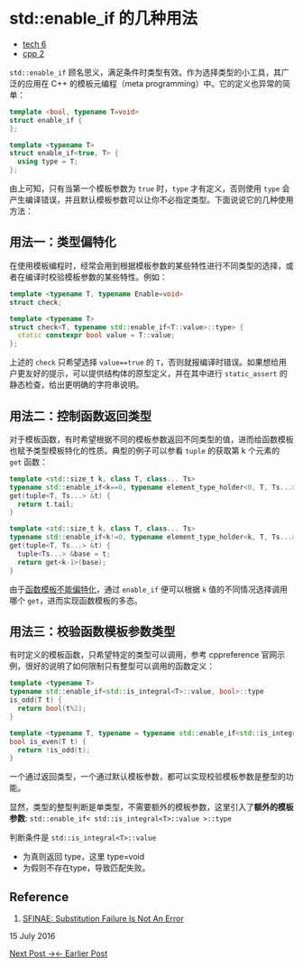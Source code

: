 # std::enable_if 的几种用法

- [tech 6](https://yixinglu.gitlab.io/tags.html#tech-ref)
- [cpp 2](https://yixinglu.gitlab.io/tags.html#cpp-ref)

`std::enable_if` 顾名思义，满足条件时类型有效。作为选择类型的小工具，其广泛的应用在 C++ 的模板元编程（meta programming）中。它的定义也异常的简单：

```c++
template <bool, typename T=void>
struct enable_if {
};

template <typename T>
struct enable_if<true, T> {
  using type = T;
};
```

由上可知，只有当第一个模板参数为 `true` 时，`type` 才有定义，否则使用 `type` 会产生编译错误，并且默认模板参数可以让你不必指定类型。下面说说它的几种使用方法：

## 用法一：类型偏特化

在使用模板编程时，经常会用到根据模板参数的某些特性进行不同类型的选择，或者在编译时校验模板参数的某些特性。例如：

```c++
template <typename T, typename Enable=void>
struct check;

template <typename T>
struct check<T, typename std::enable_if<T::value>::type> {
  static constexpr bool value = T::value;
};
```

上述的 `check` 只希望选择 `value==true` 的 `T`，否则就报编译时错误。如果想给用户更友好的提示，可以提供结构体的原型定义，并在其中进行 `static_assert` 的静态检查，给出更明确的字符串说明。

## 用法二：控制函数返回类型

对于模板函数，有时希望根据不同的模板参数返回不同类型的值，进而给函数模板也赋予类型模板特化的性质。典型的例子可以参看 `tuple` 的获取第 k 个元素的 `get` 函数：

```c++
template <std::size_t k, class T, class... Ts>
typename std::enable_if<k==0, typename element_type_holder<0, T, Ts...>::type&>::type
get(tuple<T, Ts...> &t) {
  return t.tail;
}

template <std::size_t k, class T, class... Ts>
typename std::enable_if<k!=0, typename element_type_holder<k, T, Ts...>::type&>::type
get(tuple<T, Ts...> &t) {
  tuple<Ts...> &base = t;
  return get<k-1>(base);
}
```

由于[函数模板不能偏特化](http://www.gotw.ca/publications/mill17.htm)，通过 `enable_if` 便可以根据 `k` 值的不同情况选择调用哪个 `get`，进而实现函数模板的多态。

## 用法三：校验函数模板参数类型

有时定义的模板函数，只希望特定的类型可以调用，参考 cppreference 官网示例，很好的说明了如何限制只有整型可以调用的函数定义：

```c++
template <typename T>
typename std::enable_if<std::is_integral<T>::value, bool>::type
is_odd(T t) {
  return bool(t%2);
}

template <typename T, typename = typename std::enable_if<std::is_integral<T>::value>::type>
bool is_even(T t) {
  return !is_odd(t);
}

```
一个通过返回类型，一个通过默认模板参数，都可以实现校验模板参数是整型的功能。

显然，类型的整型判断是单类型，不需要额外的模板参数，这里引入了**额外的模板参数**:
`std::enable_if< std::is_integral<T>::value >::type`

判断条件是 `std::is_integral<T>::value`
- 为真则返回 type，这里 type=void
- 为假则不存在type，导致匹配失败。


## Reference

1. [SFINAE: Substitution Failure Is Not An Error](https://en.cppreference.com/w/cpp/language/sfinae)

15 July 2016



[Next Post →](https://yixinglu.gitlab.io/a-little-tips-for-jekyll.html)[← Earlier Post](https://yixinglu.gitlab.io/calcite.html)
